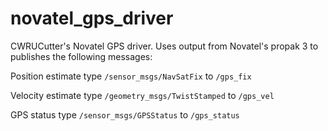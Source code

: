 novatel_gps_driver
==================

CWRUCutter's Novatel GPS driver. Uses output from Novatel's propak 3 to publishes the following messages:

Position estimate
type `/sensor_msgs/NavSatFix` to `/gps_fix`

Velocity estimate
type `/geometry_msgs/TwistStamped` to `/gps_vel`

GPS status
type `/sensor_msgs/GPSStatus` to `/gps_status`
